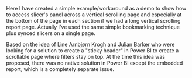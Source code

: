 Here I have created a simple example/workaround as a demo to show how to access slicer's panel across a vertical scrolling page and especially at the bottom of the page in each section if we had a long vertical scrolling report page. Actually I've used the same simple bookmarking technique plus synced slicers on a single page. 

Based on the idea of ​​Line Arnbjørn Krogh and Julian Barker who were looking for a solution to create a "sticky header" in Power BI to create a scrollable page where filters stay on top. At the time this idea was proposed, there was no native solution in Power BI except the embedded report, which is a completely separate issue.

